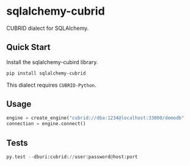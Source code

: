 sqlalchemy-cubrid
=================

CUBRID dialect for SQLAlchemy.


Quick Start
-----------
Install the sqlalchemy-cubird library.

```bash
pip install sqlalchemy-cubrid
```

This dialect requires ``CUBRID-Python``.


Usage
-----

```python
engine = create_engine("cubrid://dba:1234@localhost:33000/demodb"
connection = engine.connect()
```

Tests
-----

```python
py.test --dburi:cubrid://user:password@host:port
```